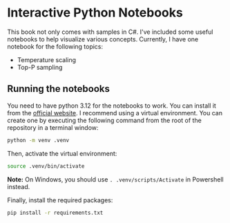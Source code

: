 # Interactive Python Notebooks

This book not only comes with samples in C#. I've included some useful notebooks to help visualize various concepts.
Currently, I have one notebook for the following topics:

- Temperature scaling
- Top-P sampling

## Running the notebooks

You need to have python 3.12 for the notebooks to work. You can install it from the [official website](https://www.python.org/downloads/).
I recommend using a virtual environment. You can create one by executing the following command from the root of the repository in a terminal window:

```bash 
python -m venv .venv
```

Then, activate the virtual environment:

```bash
source .venv/bin/activate
```

**Note:** On Windows, you should use `. .venv/scripts/Activate` in Powershell instead.

Finally, install the required packages:

```bash
pip install -r requirements.txt
```
